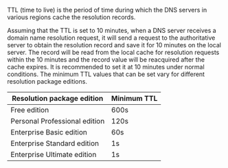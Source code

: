 TTL (time to live) is the period of time during which the DNS servers in various regions cache the resolution records.

Assuming that the TTL is set to 10 minutes, when a DNS server receives a domain name resolution request, it will send a request to the authoritative server to obtain the resolution record and save it for 10 minutes on the local server. The record will be read from the local cache for resolution requests within the 10 minutes and the record value will be reacquired after the cache expires. It is recommended to set it at 10 minutes under normal conditions. The minimum TTL values that can be set vary for different resolution package editions.

| Resolution package edition | Minimum TTL |
|---|---|
| Free edition | 600s |
| Personal Professional edition | 120s |
| Enterprise Basic edition | 60s |
| Enterprise Standard edition | 1s |
| Enterprise Ultimate edition | 1s |
